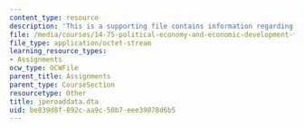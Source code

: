 ```yaml
---
content_type: resource
description: 'This is a supporting file contains information regarding Dataset: jpeordata.dta.'
file: /media/courses/14-75-political-economy-and-economic-development-fall-2012/be839d8f892caa9c50b7eee39078d6b5_jperoaddata.dta
file_type: application/octet-stream
learning_resource_types:
- Assignments
ocw_type: OCWFile
parent_title: Assignments
parent_type: CourseSection
resourcetype: Other
title: jperoaddata.dta
uid: be839d8f-892c-aa9c-50b7-eee39078d6b5
---
```

